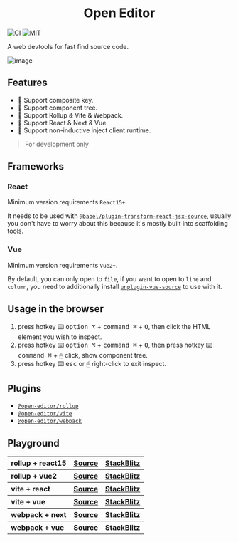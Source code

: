 <h1 align="center">Open Editor</h1>

[![CI](https://github.com/zjxxxxxxxxx/open-editor/actions/workflows/ci.yml/badge.svg)](https://github.com/zjxxxxxxxxx/open-editor/actions/workflows/ci.yml)
[![MIT](https://img.shields.io/github/license/zjxxxxxxxxx/open-editor)](https://opensource.org/licenses/MIT)

A web devtools for fast find source code.

![image](./public//demo.gif)

## Features

- 🎉 Support composite key.
- 🎯 Support component tree.
- 💝 Support Rollup & Vite & Webpack.
- 🌟 Support React & Next & Vue.
- 🚀 Support non-inductive inject client runtime.

> For development only

## Frameworks

### React

Minimum version requirements `React15+`.

It needs to be used with [`@babel/plugin-transform-react-jsx-source`](https://babeljs.io/docs/babel-plugin-transform-react-jsx-source), usually you don't have to worry about this because it's mostly built into scaffolding tools.

### Vue

Minimum version requirements `Vue2+`.

By default, you can only open to `file`, if you want to open to `line` and `column`, you need to additionally install [`unplugin-vue-source`](https://github.com/zjxxxxxxxxx/unplugin-vue-source) to use with it.

## Usage in the browser

1. press hotkey ⌨️ <kbd>option ⌥</kbd> + <kbd>command ⌘</kbd> + <kbd>O</kbd>, then click the HTML element you wish to inspect.
2. press hotkey ⌨️ <kbd>option ⌥</kbd> + <kbd>command ⌘</kbd> + <kbd>O</kbd>, then press hotkey ⌨️ <kbd>command ⌘</kbd> + 🖱 click, show component tree.
3. press hotkey ⌨️ <kbd>esc</kbd> or 🖱 right-click to exit inspect.

## Plugins

- [`@open-editor/rollup`](./packages/rollup/README.md)
- [`@open-editor/vite`](./packages/vite/README.md)
- [`@open-editor/webpack`](./packages/webpack/README.md)

## Playground

<table>
  <tbody>
    <tr>
      <th align="left">rollup + react15</th>
      <th>
        <a
          target="_black"
          href="https://github.com/zjxxxxxxxxx/open-editor/tree/main/playground/rollup-react15"
        >
          Source
        </a>
      </th>
      <th>
        <a
          target="_black"
          href="https://stackblitz.com/github/zjxxxxxxxxx/open-editor/tree/main/playground/rollup-react15"
        >
          StackBlitz
        </a>
      </th>
    </tr>
    <tr>
      <th align="left">rollup + vue2</th>
      <th>
        <a
          target="_black"
          href="https://github.com/zjxxxxxxxxx/open-editor/tree/main/playground/rollup-vue2"
        >
          Source
        </a>
      </th>
      <th>
        <a
          target="_black"
          href="https://stackblitz.com/github/zjxxxxxxxxx/open-editor/tree/main/playground/rollup-vue2"
        >
          StackBlitz
        </a>
      </th>
    </tr>
    <tr>
      <th align="left">vite + react</th>
      <th>
        <a
          target="_black"
          href="https://github.com/zjxxxxxxxxx/open-editor/tree/main/playground/vite-react"
        >
          Source
        </a>
      </th>
      <th>
        <a
          target="_black"
          href="https://stackblitz.com/github/zjxxxxxxxxx/open-editor/tree/main/playground/vite-react"
        >
          StackBlitz
        </a>
      </th>
    </tr>
    <tr>
      <th align="left">vite + vue</th>
      <th>
        <a
          target="_black"
          href="https://github.com/zjxxxxxxxxx/open-editor/tree/main/playground/vite-vue"
        >
          Source
        </a>
      </th>
      <th>
        <a
          target="_black"
          href="https://stackblitz.com/github/zjxxxxxxxxx/open-editor/tree/main/playground/vite-vue"
        >
          StackBlitz
        </a>
      </th>
    </tr>
    <tr></tr>
    <tr>
      <th align="left">webpack + next</th>
      <th>
        <a
          target="_black"
          href="https://github.com/zjxxxxxxxxx/open-editor/tree/main/playground/webpack-next"
        >
          Source
        </a>
      </th>
      <th>
        <a
          target="_black"
          href="https://stackblitz.com/github/zjxxxxxxxxx/open-editor/tree/main/playground/webpack-next"
        >
          StackBlitz
        </a>
      </th>
    </tr>
    <tr>
      <th align="left">webpack + vue</th>
      <th>
        <a
          target="_black"
          href="https://github.com/zjxxxxxxxxx/open-editor/tree/main/playground/webpack-vue"
        >
          Source
        </a>
      </th>
      <th>
        <a
          target="_black"
          href="https://stackblitz.com/github/zjxxxxxxxxx/open-editor/tree/main/playground/webpack-vue"
        >
          StackBlitz
        </a>
      </th>
    </tr>
  </tbody>
</table>
